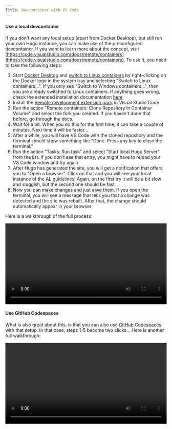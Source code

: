 ```yaml
---
Title: Devcontainer with VS Code
---
```


#### Use a local devcontainer

If you don't want any local setup (apart from Docker Desktop), but still run your own Hugo instance, you can make use of the preconfigured devcontainer. If you want to learn more about the concept, visit [https://code.visualstudio.com/docs/remote/containers](https://code.visualstudio.com/docs/remote/containers). To use it, you need to take the following steps:

1. Start [Docker Desktop](https://www.docker.com/products/docker-desktop) and [switch to Linux containers](https://docs.docker.com/desktop/windows/#switch-between-windows-and-linux-containers) by right-clicking on the Docker logo in the system tray and selecting "Switch to Linux containers...". If you only see "Switch to Windows containers...", then you are already switched to Linux containers. If anything goes wrong, check the extended installation documentation [here](https://code.visualstudio.com/docs/remote/containers#_installation)
2. Install the [Remote development extension pack](https://marketplace.visualstudio.com/items?itemName=ms-vscode-remote.vscode-remote-extensionpack) in Visual Studio Code
3. Run the action "Remote containers: Clone Repository in Container Volume" and select the fork you created. If you haven't done that before, go through the [docs](https://alguidelines.dev/docs/contributing/forkandpr/#step-1-fork).
4. Wait for a bit. When you do this for the first time, it can take a couple of minutes. Next time it will be faster...
5. After a while, you will have VS Code with the cloned repository and the terminal should show something like "Done. Press any key to close the terminal."
6. Run the action "Tasks: Run task" and select "Start local Hugo Server" from the list. If you don't see that entry, you might have to reload your VS Code window and try again
7. After Hugo has generated the site, you will get a notification that offers you to "Open a browser". Click on that and you will see your local instance of the AL guidelines! Again, on the first try it will be a bit slow and sluggish, but the second one should be fast.
8. Now you can make changes and just save them. If you open the terminal, you will see a message that tells you that a change was detected and the site was rebuilt. After that, the change should automatically appear in your browser

Here is a walkthrough of the full process:

<video width=100% controls>
    <source src="alguidelines walkthrough.mp4" type="video/mp4">
    Your browser does not support the video tag.  
</video>

#### Use GitHub Codespaces

What is also great about this, is that you can also use [GitHub Codespaces](https://github.com/features/codespaces) with that setup. In that case, steps 1-5 become two clicks... Here is another full walkthrough:

<video width=100% controls>
    <source src="alguidelines codespace.mp4" type="video/mp4">
    Your browser does not support the video tag.  
</video>
